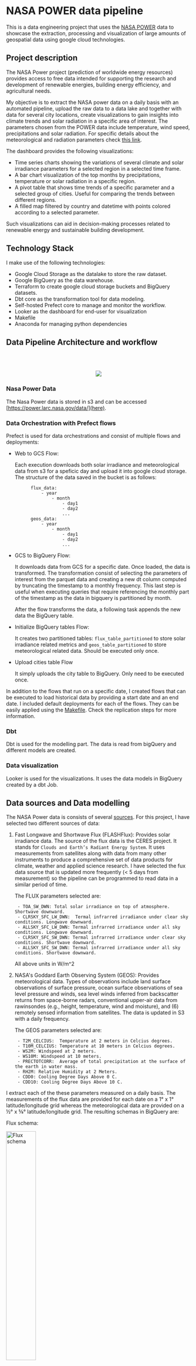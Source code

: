 # NASA POWER data pipeline

This is a data engineering project that uses the [NASA POWER](https://power.larc.nasa.gov/) data to showcase the extraction, processing and visualization of large amounts of geospatial data using google cloud technologies.

## Project description

The NASA Power project (prediction of worldwide energy resources) provides access to free data intended for supporting the research and development of renewable energies, building energy efficiency, and agricultural needs.

My objective is to extract the NASA power data on a daily basis with an automated pipeline, upload the raw data to a data lake and together with data for several city locations, create visualizations to gain insights into climate trends and solar radiation in a specific area of interest. The parameters chosen from the POWER data include temperature, wind speed, precipitations and solar radiation. For specific details about the meteorological and radiation parameters check [this link](https://gist.github.com/abelcallejo/d68e70f43ffa1c8c9f6b5e93010704b8).

The dashboard provides the following visualizations:

- Time series charts showing the variations of several climate and solar irradiance parameters for a selected region in a selected time frame.
- A bar chart visualization of the top months by precipitations, temperature or solar radiation in a specific region.
- A pivot table that shows time trends of a specific parameter and a selected group of cities. Useful for comparing the trends between different regions.
- A filled map filtered by country and datetime with points colored according to a selected parameter.

Such visualizations can aid in decision-making processes related to renewable energy and sustainable building development.

## Technology Stack

I make use of the following technologies:

- Google Cloud Storage as the datalake to store the raw dataset.
- Google BigQuery as the data warehouse.
- Terraform to create google cloud storage buckets and BigQuery datasets.
- Dbt core as the transformation tool for data modeling.
- Self-hosted Prefect core to manage and monitor the workflow.
- Looker as the dashboard for end-user for visualization
- Makefile
- Anaconda for managing python dependencies

## Data Pipeline Architecture and workflow

<br>
<br>

<p align="center">
  <img src="./images/pipeline.png"/>
</p>

### Nasa Power Data

The Nasa Power data is stored in s3 and can be accessed [https://power.larc.nasa.gov/data/](here).

### Data Orchestration with Prefect flows

Prefect is used for data orchestrations and consist of multiple flows and deployments:

- Web to GCS Flow:

    Each execution downloads both solar irradiance and meteorological data from s3 for a speficic day and upload it into google cloud storage. The structure of the data saved in the bucket is as follows:

            flux_data:
                - year
                    - month
                        - day1
                        - day2
                        ...
            geos_data:
                - year
                    - month
                        - day1
                        - day2
                        ...


- GCS to BigQuery Flow:

    It downloads data from GCS for a specific date. Once loaded, the data is transformed. The transformation consist of selecting the parameters of interest from the parquet data and creating a new dt column computed by truncating the timestamp to a monthly frequency. This last step is useful when executing queries that require referencing the monthly part of the timestamp as the data in bigquery is partitioned by month.

    After the flow transforms the data, a following task appends the new data the BigQuery table.

- Initialize BigQuery tables Flow:

    It creates two partitioned tables: `flux_table_partitioned` to store solar irradiance related metrics and `geos_table_partitioned` to store meteorological related data. Should be executed only once.

- Upload cities table Flow

    It simply uploads the city table to BigQuery. Only need to be executed once.

In addition to the flows that run on a specific date, I created flows that can be executed to load historical data by providing a start date and an end date.
I included default deployments for each of the flows. They can be easily applied using the [Makefile](./Makefile). Check the replication steps for more information.

### Dbt

Dbt is used for the modelling part. The data is read from bigQuery and different models are created. 

### Data visualization

Looker is used for the visualizations. It uses the data models in BigQuery created by a dbt Job.

## Data sources and Data modelling

The NASA Power data is consists of several [sources](https://power.larc.nasa.gov/docs/methodology/data/sources/). For this project, I have selected two different sources of data:

1. Fast Longwave and Shortwave Flux (FLASHFlux): Provides solar irradiance data. The source of the flux data is the CERES project. It stands for `Clouds and Earth’s Radiant Energy System`. It uses measurements from satellites along with data from many other instruments to produce a comprehensive set of data products for climate, weather and applied science research. I have selected the fux data source that is updated more frequently (< 5 days from measurement) so the pipeline can be programmed to read data in a similar period of time. 

    The FLUX parameters selected are:

        - TOA_SW_DWN: Total solar irradiance on top of atmosphere. Shortwave downward.
        - CLRSKY_SFC_LW_DWN:  Termal infrarred irradiance under clear sky conditions. Longwave downward.
        - ALLSKY_SFC_LW_DWN: Termal infrarred irradiance under all sky conditions. Longwave downward.
        - CLRSKY_SFC_SW_DWN: Termal infrarred irradiance under clear sky conditions. Shortwave downward.
        - ALLSKY_SFC_SW_DWN: Termal infrarred irradiance under all sky conditions. Shortwave downward.

      All above units in W/m^2


2. NASA's Goddard Earth Observing System (GEOS): Provides meteorological data. Types of observations include land surface observations of surface pressure, ocean surface observations of sea level pressure and winds, sea level winds inferred from backscatter returns from space-borne radars, conventional upper-air data from rawinsondes (e.g., height, temperature, wind and moisture), and (6) remotely sensed information from satellites. The data is updated in S3 with a daily frequency.

    The GEOS parameters selected are:

        - T2M_CELCIUS:  Temperature at 2 meters in Celcius degrees.
        - T10M_CELCIUS: Temperature at 10 meters in Celcius degrees.
        - WS2M: Windspeed at 2 meters.
        - WS10M: Windspeed at 10 meters.
        - PRECTOTCORR:  Average of total precipitation at the surface of the earth in water mass.
        - RH2M: Relative Humidity at 2 Meters.
        - CDD0: Cooling Degree Days Above 0 C.
        - CDD10: Cooling Degree Days Above 10 C.

I extract each of the these parameters measured on a daily basis. The measurements of the flux data are provided for each date on a 1° x 1° latitude/longitude grid whereas the meteorological data are provided on a ½° x ⅝° latitude/longitude grid. The resulting schemas in BigQuery are:

Flux schema:

<img src="./images/flux_schema.png" alt="Flux schema" width="40%" height="40%">

Geos schema:

<img src="./images/geos_schema.png" alt="Geos schema" width="40%" height="40%">

### Partitions

Both raw tables are partitioned by the time column truncated by month. [See creation query](./flows/queries/flux_table_creation.sql). In this way, common operations such as grouping or filtering by a specific datetime are optimized. This has an important impact in the models calculated subsequently with dbt specially when computing the monthly average of some parameters.

### Dbt modelling

Instead of querying and visualizing of all datapoints in the global grid, it is more practical to limit the datapoints that are close to a city or region of interest. In order to achieve this, I added a new table for `cities`. It contains information about all cities of the world with their coordinates. As it is a small file, I include it as a csv in this repo and can be accessed [here](./worldcities.csv).

In dbt, given the cities table, the raw flux and geos tables I perform an inner [spatial join](./dbt_nasa_power/models/staging/city_flux_model.sql) with the flux and geos tables separately to create two new tables which contain data from the cities joint with solar irradiance and meteorological measurements. The resulting models are a time series for each city and a set of metrics.  


## Dashboard preview

The looker report can be viewed [here](https://lookerstudio.google.com/s/j1MZwZCTnAE)

**Time series**

<p align="center">
<img src="./images/timeseries.png" alt="timeseries" width="80%" height="80%">
</p>

**Barchart**

<p align="center">
<img src="./images/barchart.png" alt="barchart" width="80%" height="80%">
</p>

**Fillmap**
<p align="center">
<img src="./images/heatmap.png" alt="filledmap" width="80%" height="80%">
</p>


## Replication steps

### Setup google cloud

1. Start by creating a new Google Cloud account and setting up a new project. 

2. Create a new service account and grant it Compute Admin, Service Account User, Storage Admin, Storage Object Admin, and BigQuery Admin roles. 

3. After creating the service account, click on "Manage Keys" under actions Menu. Click on the Add Key dropdown and click on Create new key and create a new key in JSON format, saving it to your computer.

4. Install the Google Cloud CLI and log in by running "gcloud init" in an Ubuntu Linux environment or similar. 

5. Choose the cloud project you created to use. Set the environment variable to point to your downloaded service account keys JSON file by running "export GOOGLE_APPLICATION_CREDENTIALS=<path/to/your/service-account-authkeys>.json". 

6. Refresh your token/session and verify authentication by running "gcloud auth application-default login". 

7. Ensure that the following APIs are enabled for your project: 

https://console.cloud.google.com/apis/library/iam.googleapis.com 
https://console.cloud.google.com/apis/library/iamcredentials.googleapis.com 
https://console.cloud.google.com/apis/library/compute.googleapis.com

### Setup Environmet VM on Google Cloud (Optional)

Note that workflow execution environment can be setup in your local machine but for the purpose of having a common configuration you can create a VM on Google Cloud and follow the next steps:

1. Before we can interact with any VM on Google cloud we need to create an ssh key. The steps are described [here](https://cloud.google.com/compute/docs/connect/create-ssh-keys).

2. Once the private and public key pair is generated, we need to add the public key to our Google cloud comnpute engine configuration. On the GC console, navigate to compute engine -> metadata -> SSH Keys -> Add SSH Keys. 

You can copy your generated key as:

        cat ~/.ssh/gcp.pub | pbcopy

3. Create an VM instance with the following minmum specifications: 4 vCPUs and 16GB RAM and a boot disk of minimum 30GB. For operating system choose a recent stable Ubuntu release. Alternatively you can also use the following gcp command to create a vm instance.

4. Ssh to the created instance. This can be done with the ssh command or using the gcloud command line tool. For the last option, make sure that you have logged in with the correct service account and have the required permissions. See [the make file](./Makefile) for help with the commands.

5. On the virtual machine command line, download and install anaconda.

        wget https://repo.anaconda.com/archive/Anaconda3-2023.03-Linux-x86_64.sh

        bash Anaconda3-2023.03-Linux-x86_64.sh

6. Clone this repository in the virtual machine:

        git clone https://github.com/cancamilo/dataworks-gis.git

7. Install terraform        

        wget https://releases.hashicorp.com/terraform/1.1.4/terraform_1.1.4_linux_amd64.zip

        sudo apt-get install unzip 

        unzip terraform_1.1.4_linux_amd64.zip

        ls

8. Transfer your previously generated service account key to the VM using ftp. 

9. Configure your Google account:

            export GOOGLE_APPLICATION_CREDENTIALS={path_to_your_key}.json

            gcloud auth activate-service-account --key-file $GOOGLE_APPLICATION_CREDENTIALS

20. Install Make

        sudo apt install make

After the previous steps, you should have your environment ready to create the necessary infrastructure and run the workflows

### Create infrastructure with terraform

With this repo cloned and given that you have installed terraform, navigate to the terraform folder and execute the following steps:

        terraform init 

        terraform plan

        terraform apply

### Install conda environment

First make sure you have conda installed in your machine. Then we can create and activate an environment:

        conda create --name dataworks-env

        conda activate dataworks-env

Finally, we should install the dependencies specified in [requirements.txt](./requirements.txt).

        pip install -r requirements.txt

### Deploy and run flows

1. Start the prefect server:

        prefect orion start

2. In a different terminal, start a prefect agent to execute the flows:

        prefect agent start -q 'default'

3. In the prefect UI, install the following blocks:

   - GcsCredentials: add your service account key in the service account info
   - GcsBucket: Name the block `gcs-connector`, use `nasa_power_datalake` as the bucket name and as credentials choose the previously created gcs-credentials.
   - BigQueryWarehouse: name it bq-block and connect to previously stored credentials.

   Note: You could name the blocks as desired, but then the namings in the flows should be changed to adapt to your names.

4. Apply the deployments:

        Make apply_deployments

   This command will apply 4 already generated flows:

   - web_to_gcs_flow: 

        parameters:
        - start_date(optional): If not provided it will execute for the current day.

        frequency: Runs everyday at 6 am.

   - gcs_to_bq_flow:

        parameters:
        - start_date(optional): If not provided it will execute for the current day.

        frequency: Runs everyday at 7 am.

    - web_to_gcs_data_range_flow (optional): 

        parameters:
        - start_date
        - end-date        

    - gcs_to_bq_data_range_flow (optional): 

        parameters:
        - start_date
        - end_date

If all you need is to start acquiring data every day, it is enough to just apply the deployments and the ETL will start populating the gcp bucket and the BigQuery table. If you want to acquire the historical data, you should first execute `web_to_gcs_data_range_flow` in the desired time range in order to populate the bucket and then execute `gcs_to_bq_data_range_flow`in the same time range to read from the bucket and upload the data to the partitioned tables in BigQuery. 

### Dbt Job Run

Up until this point, we have our date available in the desired time range in the GCS bucket and in the partitioned BigQuery tables. Now we can proceed to create the models from our data that will be subsequently used for visualizations in Google looker.

As a first step we should create a dbt cloud account and connect it to our BigQuery account. To do so you can follow this [excellent guide](https://github.com/ziritrion/dataeng-zoomcamp/blob/main/notes/4_analytics.md#setting-up-dbt). It is also neccesary to configure our dbt cloud account to connect to the GitHub where the repository lives. In this repo, the dbt relevant project files are in the `dbt_nasa_power` folder. 

Inside our dbt project in the cloud, we proceed configure a `Job`. It should run in a production environment that points to our `production` dataset in BigQuery. The `Job` should be configured to execute the following steps:

        dbt test

        dbt run --vars '{"join_radius": 70000, "is_test_run": false}'

First, this job will perform some default testing on the data and then build and run the [dbt models](./dbt_nasa_power/models/). The `join_radius` variable specifies the maximum radius around a city that will be used to join the data from the neighboring points in the metrics tables. 

You can program this `Job` to run periodically with a similar frequency as the prefect flows but with a small delay to wait for the flows to finish. Alternatively, the flows coud be changed to execute the dbt Job via API, but note that API access is a paid dbt feature and not included in the free plan. 

Once this job finished succesfuly, we should have three new tables: 

- city_flux_model: cities joint with flux metrics.
- city_geos_model: cities joint with geos metrics.
- city_monthly_agg: monthly aggregations for every city for selected parameters.

From the above tables, we are prepared to create the visualization.

### Google Looker Studio

1. Go to [Google Looker Studio](https://lookerstudio.google.com/) and create a new report.

2. You will be asked to provide a data source. Choose BigQuery -> your project -> production (dataset) -> table. This will open the report and then you can connect additional data sources (different tables).

3. Time series: you can create time series plots to visualize trends of one or multiple meteorology or solar irradiance parameters for a selected city. For the time series, the column `time` should be used as dimension and then choose the average aggregation for at least one of the metric.

4. Bar charts: The `city_monthly_agg` contains selected metrics aggregated by month, this data can be plotted in a bar chart choosing the dimension `month_name`. You can also add multiple parameters but unfortunately there does not seem to be an easy way to add a y-axis to the right in order to make easier the visualization of parameters in diferent scales.

5. Pivot Tables: We can extract interesting insights by using pivot tables. In this case I have created a pivot table with the row dimension `time` and the clolumn dimension `city_name`. You can then select any metric and this table will show the trend overtime for several cities.

## Future work

- Include new data sources with more parameters. The NASA Power datalake provides measurements that start from the year 1984. In this work I have considered only a subset of the data starting from 2022 on. 

- Simplify the configuration of the VM. A lot of the steps could be packed into a bash script.

- Dockerizing the prefect server and agents would make the workflows easier to reproduce under the same conditions and allow scaling of the ETLs if deployed on kubernetes or similar technologies.

- Use Spark for processing the data. For example, use the ML Spark capabilities for time series forecasting.

- Use a tool that is better suited for map visualizations. Currently, the map view can be slow if the data is not properly filtered by location.